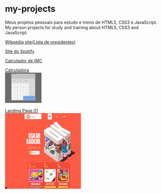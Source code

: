 # my-projects
 Meus projetos pessoais para estudo e treino de HTML5, CSS3 e JavaScript.
 My person projects for study and training about HTML5, CSS3 and JavaScript.
 
<a href="https://viniciuslavouraa.github.io/my-projects/wikpedia/index.html" target="_blank">Wikpedia site(Lista de presidentes)</a><br>

<a href="https://viniciuslavouraa.github.io/my-projects/spotify/index.html" target="_blank">Site do Spotify</a><br>

<a href="https://viniciuslavouraa.github.io/my-projects/imc/" target="_blank">Calculador de IMC</a><br>

<a href="https://viniciuslavouraa.github.io/my-projects/calculadora/" target="_blank">Calculadora <br>
<img src="calc-img.png" alt="" width="120px" height="100px"></a><br>

<a href="https://viniciuslavouraa.github.io/my-projects/landingpage01/" target="_blank">Landing Page 01 <br>
<img src="landingpage-img.png" alt="" width="250px" height="250px"></a><br>
